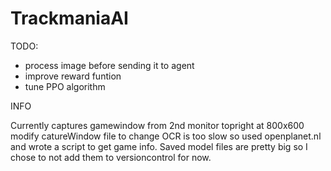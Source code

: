 # TrackmaniaAI
TODO:
- process image before sending it to agent
- improve reward funtion
- tune PPO algorithm

INFO

Currently captures gamewindow from 2nd monitor topright at 800x600
modify catureWindow file to change
OCR is too slow so used openplanet.nl and wrote a script to get game info.
Saved model files are pretty big so I chose to not add them to versioncontrol for now.

